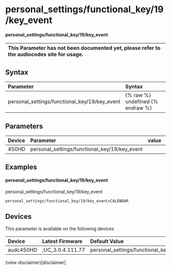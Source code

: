 ﻿---
description: personal_settings/functional_key/19/key_event
search: false
---

# personal_settings/functional_key/19/key_event

#### personal_settings/functional_key/19/key_event


| This Parameter has not been documented yet, please refer to the audiocodes site for usage.  |
| :--- |

## Syntax
| Parameter | Syntax |
| :--- | :--- |
|personal_settings/functional_key/19/key_event | {% raw %} undefined {% endraw %} |

## Parameters
|Device|Parameter|value|Description|
|:---|:---|:---|:---|
| 450HD | personal_settings/functional_key/19/key_event |  |  |

## Examples
#### personal_settings/functional_key/19/key_event

personal_settings/functional_key/19/key_event

```
personal_settings/functional_key/19/key_event=CALENDAR
```

## Devices
This parameter is available on the following devices

| Device | Latest Firmware | Default Value |
|:---|:---|:---|
| audc450HD | ;UC_3.0.4.111.77 | personal_settings/functional_key/19/key_event=CALENDAR 

(view disclaimer)[disclaimer]
